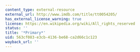 ```yaml
---
content_type: external-resource
external_url: http://www.imdb.com/title/tt0054205/
has_external_license_warning: true
license: https://en.wikipedia.org/wiki/All_rights_reserved
status: ''
title: '*Primary*'
uid: 563cf083-e3cb-4136-be68-ca2d66c1c123
wayback_url: ''
---
```

